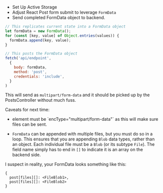 * Set Up Active Storage
* Adjust React Post form submit to leverage `FormData`
* Send completed FormData object to backend.

```js
// This replicates current state into a FormData object
let formData = new FormData();
for (const [key, value] of Object.entries(values)) {
  formData.append(key, value);
}

// This posts the FormData object
fetch('api/endpoint',
  {
    body: formData,
    method: 'post',
    credentials: 'include',
  }
)
```

This will send as `multipart/form-data` and it should be picked up by the PostsController without much fuss.


Caveats for next time:
* <form> element must be `encType="multipart/form-data"` as this will make sure files can be sent.
* `FormData` can be appended with multiple files, but you must do so in a loop. This ensures that you are appending `Blob` data types, rather than an object. Each individual file must be a `Blob` (or its subtype `File`). The field name simply has to end in `[]` to indicate it is an array on the backend side.

I suspect in reality, your FormData looks something like this:
```
{
  post[files][]: <FileBlob1>,
  post[files][]: <FileBlob2>
}
```